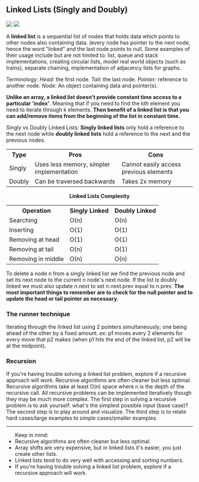 <h2> Linked Lists (Singly and Doubly)</h2>
<img src="https://media.geeksforgeeks.org/wp-content/cdn-uploads/gq/2013/03/Linkedlist.png"/>
<img src="https://media.geeksforgeeks.org/wp-content/cdn-uploads/gq/2014/03/DLL1.png"/>
<p>A <b>linked list</b> is a sequential list of nodes that holds data which points to other nodes also containing data. (every node has pointer to the next node, hence the word "linked" and the last node points to null. Some examples of their usage include but are not limited to: list, queue and stack implementations, creating circular lists, model real world objects (such as trains), separate chaining, implementation of adjacency lists for graphs.</p>
<p>Terminology: <em>Head:</em> the first node. <em>Tail:</em> the last node. <em>Pointer:</em> reference to another node. <em>Node:</em> An object containing data and pointer(s).</p>

<p><b>Unlike an array, a linked list doesn't provide constant time access to a particular 'index'</b>. Meaning that if you need to find the kth element you need to iterate through k elements. <b>Then benefit of a linked list is that you can add/remove items from the beginning of the list in constant time.</b></p>

<p>Singly vs Doubly Linked Lists: <b>Singly linked lists</b> only hold a reference to the next node while <b>doubly linked lists</b> hold a reference to the next and the previous nodes.</p>
<table align="center">
  <tr>
    <th>Type</th>
    <th>Pros</th>
    <th>Cons</th>
  </tr>
  <tr>
    <td>Singly</td>
    <td>Uses less memory, simpler implementation</td>
    <td>Cannot easily access previous elements</td>
  </tr>
  <tr>
    <td>Doubly</td>
    <td>Can be traversed backwards</td>
    <td>Takes 2x memory</td>
  </tr>
</table>

<p align="center"><b>Linked Lists Complexity</b></p>
<table align="center">
  <tr>
    <th>Operation</th>
    <th>Singly Linked</th>
    <th>Doubly Linked</th>
  </tr>
  <tr>
    <td>Searching</td>
    <td>O(n)</td>
    <td>O(n)</td>
  </tr>
  <tr>
    <td>Inserting</td>
    <td>O(1)</td>
    <td>O(1)</td>
  </tr>
  <tr>
    <td>Removing at head</td>
    <td>O(1)</td>
    <td>O(1)</td>
  </tr>
  <tr>
    <td>Removing at tail</td>
    <td>O(n)</td>
    <td>O(1)</td>
  </tr>
  <tr>
    <td>Removing in middle</td>
    <td>O(n)</td>
    <td>O(n)</td>
  </tr>
</table>

<p>To delete a node n from a singly linked list we find the previous node and set its next node to the current n node's next node. If the list is doubly linked we must also update n.next to set n.next.prev equal to n.prev. <b>The most important things to remember are to check for the null pointer and to update the head or tail pointer as necessary.</b></p>

<h3>The runner technique</h3>
<p>Iterating through the linked list using 2 pointers simultaneously; one being ahead of the other by a fixed amount. ex: p1 moves every 2 elements for every move that p2 makes (when p1 hits the end of the linked list, p2 will be at the midpoint).</p>

<h3>Recursion</h3>
<p>If you're having trouble solving a linked list problem, explore if a recursive approach will work. Recursive algorithms are often cleaner but less optimal. Recursive algorithms take at least O(n) space where n is the depth of the recursive call. All recursive problems can be implemented iteratively though they may be much more complex. The first step in solving a recursive problem is to ask yourself: what's the simplest possible input (base case)? The second step is to play around and visualize. The third step is to relate hard cases/large examples to simple cases/smaller examples.</p>

---

<ul> Keep in mind: 
  <li>Recursive algorithms are often cleaner but less optimal.</li>
  <li>Array shifts are very expensive, but in linked lists it's easier, you just create other lists.</li>
  <li>Linked lists tend to do very well with accessing and sorting numbers.</li>
  <li>If you're having trouble solving a linked list problem, explore if a recursive approach will work. </li>
</ul>
